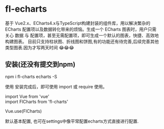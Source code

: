 # fl-echarts
基于 Vue2.x、ECharts4.x与TypeScript构建封装的组件库，用以解决繁杂的 ECharts 配置项以及数据转化带来的烦恼。生成一个 ECharts 图表时，用户只需关心 数据 与 配置项，甚至无需配置项，即可生成一个默认的图表，快捷、高效地构建图表。
目前只支持柱状图、折线图和饼图,有的功能还有待完善,后续完善其他类型图表.因为才写两天时间 😂😂😂

## 安装(还没有提交到npm)
npm i fl-charts echarts -S

使用
安装完成后，即可使用 import 或 require 使用。

import Vue from 'vue'\
import FlCharts from 'fl-charts'

Vue.use(FlCharts)

默认基本配置, 也可在settings中像平常配置echarts方式直接进行配置.

